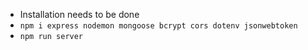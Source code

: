 - Installation needs to be done
- `npm i express nodemon mongoose bcrypt cors dotenv jsonwebtoken`
- `npm run server`
